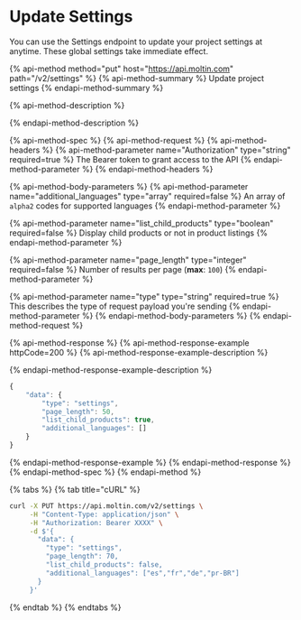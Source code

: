 # Update Settings

You can use the Settings endpoint to update your project settings at anytime. These global settings take immediate effect.

{% api-method method="put" host="https://api.moltin.com" path="/v2/settings" %}
{% api-method-summary %}
Update project settings
{% endapi-method-summary %}

{% api-method-description %}

{% endapi-method-description %}

{% api-method-spec %}
{% api-method-request %}
{% api-method-headers %}
{% api-method-parameter name="Authorization" type="string" required=true %}
The Bearer token to grant access to the API
{% endapi-method-parameter %}
{% endapi-method-headers %}

{% api-method-body-parameters %}
{% api-method-parameter name="additional\_languages" type="array" required=false %}
An array of `alpha2` codes for supported languages
{% endapi-method-parameter %}

{% api-method-parameter name="list\_child\_products" type="boolean" required=false %}
Display child products or not in product listings
{% endapi-method-parameter %}

{% api-method-parameter name="page\_length" type="integer" required=false %}
Number of results per page \(**max**: `100`\)
{% endapi-method-parameter %}

{% api-method-parameter name="type" type="string" required=true %}
This describes the type of request payload you're sending
{% endapi-method-parameter %}
{% endapi-method-body-parameters %}
{% endapi-method-request %}

{% api-method-response %}
{% api-method-response-example httpCode=200 %}
{% api-method-response-example-description %}

{% endapi-method-response-example-description %}

```javascript
{
    "data": {
        "type": "settings",
        "page_length": 50,
        "list_child_products": true,
        "additional_languages": []
    }
}
```
{% endapi-method-response-example %}
{% endapi-method-response %}
{% endapi-method-spec %}
{% endapi-method %}

{% tabs %}
{% tab title="cURL" %}
```bash
curl -X PUT https://api.moltin.com/v2/settings \
     -H "Content-Type: application/json" \
     -H "Authorization: Bearer XXXX" \
     -d $'{
       "data": {
         "type": "settings",
         "page_length": 70,
         "list_child_products": false,
         "additional_languages": ["es","fr","de","pr-BR"]
       }
     }'
```
{% endtab %}
{% endtabs %}

